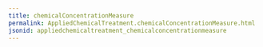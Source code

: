 ```yaml
---
title: chemicalConcentrationMeasure
permalink: AppliedChemicalTreatment.chemicalConcentrationMeasure.html
jsonid: appliedchemicaltreatment_chemicalconcentrationmeasure
---
```

